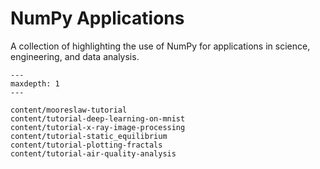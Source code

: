 # NumPy Applications

A collection of highlighting the use of NumPy for applications in science,
engineering, and data analysis.

```{toctree}
---
maxdepth: 1
---

content/mooreslaw-tutorial
content/tutorial-deep-learning-on-mnist
content/tutorial-x-ray-image-processing
content/tutorial-static_equilibrium
content/tutorial-plotting-fractals
content/tutorial-air-quality-analysis
```
